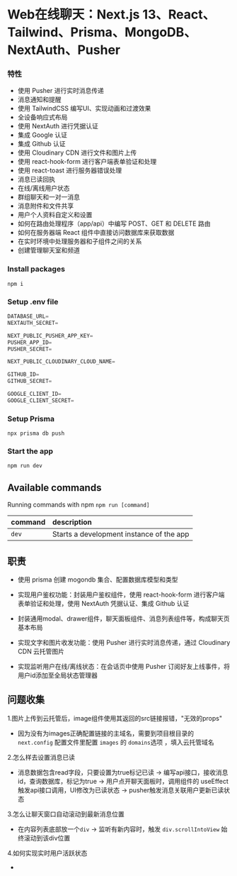 # Web在线聊天：Next.js 13、React、Tailwind、Prisma、MongoDB、NextAuth、Pusher

### 特性

- 使用 Pusher 进行实时消息传递
- 消息通知和提醒
- 使用 TailwindCSS 编写UI、实现动画和过渡效果
- 全设备响应式布局
- 使用 NextAuth 进行凭据认证
- 集成 Google 认证
- 集成 Github 认证
- 使用 Cloudinary CDN 进行文件和图片上传
- 使用 react-hook-form 进行客户端表单验证和处理
- 使用 react-toast 进行服务器错误处理
- 消息已读回执
- 在线/离线用户状态
- 群组聊天和一对一消息
- 消息附件和文件共享
- 用户个人资料自定义和设置
- 如何在路由处理程序（app/api）中编写 POST、GET 和 DELETE 路由
- 如何在服务器端 React 组件中直接访问数据库来获取数据
- 在实时环境中处理服务器和子组件之间的关系
- 创建管理聊天室和频道

### Install packages

```shell
npm i
```

### Setup .env file

```js
DATABASE_URL=
NEXTAUTH_SECRET=

NEXT_PUBLIC_PUSHER_APP_KEY=
PUSHER_APP_ID=
PUSHER_SECRET=

NEXT_PUBLIC_CLOUDINARY_CLOUD_NAME=

GITHUB_ID=
GITHUB_SECRET=

GOOGLE_CLIENT_ID=
GOOGLE_CLIENT_SECRET=
```

### Setup Prisma

```shell
npx prisma db push

```

### Start the app

```shell
npm run dev
```

## Available commands

Running commands with npm `npm run [command]`

| command         | description                              |
| :-------------- | :--------------------------------------- |
| `dev`           | Starts a development instance of the app |

## 职责

- 使用 prisma 创建 mogondb 集合、配置数据库模型和类型

- 实现用户鉴权功能：封装用户鉴权组件，使用 react-hook-form 进行客户端表单验证和处理，使用 NextAuth 凭据认证、集成 Github 认证

- 封装通用modal、drawer组件，聊天面板组件、消息列表组件等，构成聊天页基本布局

- 实现文字和图片收发功能：使用 Pusher 进行实时消息传递，通过 Cloudinary CDN 云托管图片

- 实现监听用户在线/离线状态：在会话页中使用 Pusher 订阅好友上线事件，将用户id添加至全局状态管理器

## 问题收集

1.图片上传到云托管后，image组件使用其返回的src链接报错，"无效的props"

- 因为没有为images正确配置链接的主域名，需要到项目根目录的 `next.config` 配置文件里配置 `images` 的 `domains`选项 ，填入云托管域名

2.怎么样去设置消息已读

- 消息数据包含read字段，只要设置为true标记已读 -> 编写api接口，接收消息id，查询数据库，标记为true -> 用户点开聊天面板时，调用组件的 useEffect 触发api接口调用，UI修改为已读状态 -> pusher触发消息关联用户更新已读状态

3.怎么让聊天窗口自动滚动到最新消息位置

- 在内容列表底部放一个`div` -> 监听有新内容时，触发 `div.scrollIntoView` 始终滚动到该div位置

4.如何实现实时用户活跃状态

-
